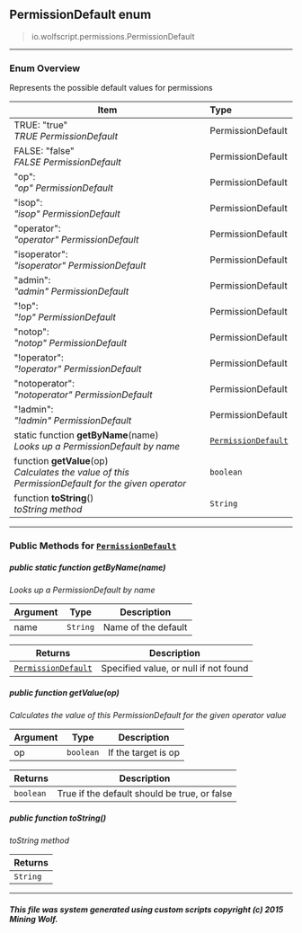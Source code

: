 ## PermissionDefault __enum__

>io.wolfscript.permissions.PermissionDefault

---

### Enum Overview

Represents the possible default values for permissions

Item | Type   
--- | :--- 
TRUE: "true"<br> _TRUE PermissionDefault_ | PermissionDefault
FALSE: "false"<br> _FALSE PermissionDefault_ | PermissionDefault
"op": <br> _"op" PermissionDefault_ | PermissionDefault
"isop": <br> _"isop" PermissionDefault_ | PermissionDefault
"operator": <br> _"operator" PermissionDefault_ | PermissionDefault
"isoperator": <br> _"isoperator" PermissionDefault_ | PermissionDefault
"admin": <br> _"admin" PermissionDefault_ | PermissionDefault
"!op": <br> _"!op" PermissionDefault_ | PermissionDefault
"notop": <br> _"notop" PermissionDefault_ | PermissionDefault
"!operator": <br> _"!operator" PermissionDefault_ | PermissionDefault
"notoperator": <br> _"notoperator" PermissionDefault_ | PermissionDefault
"!admin": <br> _"!admin" PermissionDefault_ | PermissionDefault
static function __getByName__(name) <br> _Looks up a PermissionDefault by name_ | [`PermissionDefault`](PermissionDefault.md)
 function __getValue__(op) <br> _Calculates the value of this PermissionDefault for the given operator_ | `boolean`
 function __toString__() <br> _toString method_ | `String`



---


### Public Methods for [`PermissionDefault`](PermissionDefault.md)

##### <a id='getbyname'></a>public static function __getByName__(name)

_Looks up a PermissionDefault by name_

Argument | Type | Description  
--- | --- | --- 
name | `String` | Name of the default

Returns | Description
--- | --- 
[`PermissionDefault`](PermissionDefault.md) | Specified value, or null if not found


##### <a id='getvalue'></a>public  function __getValue__(op)

_Calculates the value of this PermissionDefault for the given operator value_

Argument | Type | Description  
--- | --- | --- 
op | `boolean` | If the target is op

Returns | Description
--- | --- 
`boolean` | True if the default should be true, or false


##### <a id='tostring'></a>public  function __toString__()

_toString method_

Returns | 
--- | 
`String` |


---


##### This file was system generated using custom scripts copyright (c) 2015 Mining Wolf.
	

